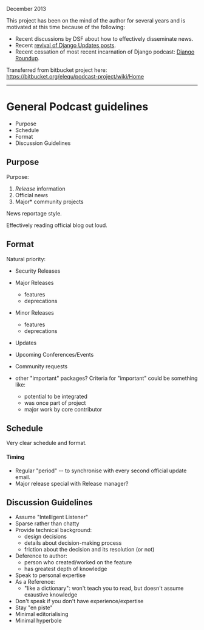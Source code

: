 December 2013

This project has been on the mind of the author for several years and is motivated at this time because of the following:

- Recent discussions by DSF about how to effectively disseminate news.
- Recent [revival of Django Updates posts](https://www.djangoproject.com/weblog/2013/dec/09/reviving-django-update-posts/).
- Recent cessation of most recent incarnation of Django podcast: [Django Roundup](http://roundup.lincolnloop.com/).

Transferred from bitbucket project here: https://bitbucket.org/elequ/podcast-project/wiki/Home

---

# General Podcast guidelines

- Purpose
- Schedule
- Format
- Discussion Guidelines


## Purpose

Purpose:

1. *Release* information
2. Official news
3. Major* community projects

News reportage style.

Effectively reading official blog out loud.


## Format

Natural priority:

- Security Releases
- Major Releases
    - features
    - deprecations
- Minor Releases
    - features
    - deprecations
- Updates
- Upcoming Conferences/Events
- Community requests


- other "important" packages? Criteria for "important" could be something like:
    - potential to be integrated
    - was once part of project
    - major work by core contributor

## Schedule

Very clear schedule and format.

#### Timing
- Regular "period" -- to synchronise with every second official update email.
- Major release special with Release manager?


## Discussion Guidelines

- Assume "Intelligent Listener"
- Sparse rather than chatty
- Provide technical background:
    - design decisions
    - details about decision-making process
    - friction about the decision and its resolution (or not)
- Deference to author:
    - person who created/worked on the feature
    - has greatest depth of knowledge
- Speak to personal expertise
- As a Reference:
    - "like a dictionary": won't teach you to read, but doesn't assume exaustive knowledge
- Don't speak if you don't have experience/expertise
- Stay "en piste"
- Minimal editorialising
- Minimal hyperbole
